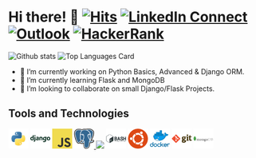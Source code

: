 # Hi there! :wave: [![Hits](https://www.sproul.dev/api/gh-viewer)](https://www.sproul.dev/api/gh-viewer) [![LinkedIn Connect](https://img.shields.io/badge/IN-Connect-blue)](https://www.linkedin.com/in/baliyanvinay89/)  [![Outlook](https://img.shields.io/badge/Outlook-Mail%20me-blue)](mailto:baliyanvinay17@outlook.com)  [![HackerRank](https://img.shields.io/badge/HR-HackerRank-blue)](https://www.hackerrank.com/baliyanvinay17)

![Github stats](https://github-readme-stats.vercel.app/api?username=baliyanvinay&theme=gotham&show_icons=true&count_private=true)
![Top Languages Card](https://github-readme-stats.vercel.app/api/top-langs/?username=baliyanvinay&layout=compact&theme=gotham)


- 🔭 I’m currently working on Python Basics, Advanced & Django ORM. 
- 🌱 I’m currently learning Flask and MongoDB
- 👯 I’m looking to collaborate on small Django/Flask Projects.

## Tools and Technologies

<a href = "https://www.python.org/"><img height="40" src="https://raw.githubusercontent.com/github/explore/80688e429a7d4ef2fca1e82350fe8e3517d3494d/topics/python/python.png"></a>
<a href = "https://www.djangoproject.com/"><img height="40" src="https://raw.githubusercontent.com/github/explore/80688e429a7d4ef2fca1e82350fe8e3517d3494d/topics/django/django.png"></a>
<a href = "https://developer.mozilla.org/en-US/docs/Web/javascript"><img height="40" src="https://raw.githubusercontent.com/github/explore/80688e429a7d4ef2fca1e82350fe8e3517d3494d/topics/javascript/javascript.png"></a>
<a href = "https://www.postgresql.org/"><img height="40" src="https://raw.githubusercontent.com/github/explore/80688e429a7d4ef2fca1e82350fe8e3517d3494d/topics/postgresql/postgresql.png">
<a href = "https://code.visualstudio.com/"><img height="40" src="https://upload.wikimedia.org/wikipedia/commons/thumb/9/9a/Visual_Studio_Code_1.35_icon.svg/1200px-Visual_Studio_Code_1.35_icon.svg.png"></a>
<a href = "https://www.gnu.org/software/bash/"><img height="40" src="https://raw.githubusercontent.com/github/explore/80688e429a7d4ef2fca1e82350fe8e3517d3494d/topics/bash/bash.png"></a>
<a href = "https://ubuntu.com/"><img height="40" src="https://raw.githubusercontent.com/github/explore/80688e429a7d4ef2fca1e82350fe8e3517d3494d/topics/ubuntu/ubuntu.png"></a>
<a href = "https://www.docker.com/"><img height="40" src="https://raw.githubusercontent.com/github/explore/80688e429a7d4ef2fca1e82350fe8e3517d3494d/topics/docker/docker.png"></a>
<a href = "https://git-scm.com/"><img height="40" src="https://raw.githubusercontent.com/github/explore/80688e429a7d4ef2fca1e82350fe8e3517d3494d/topics/git/git.png"></a>
  <a href = "https://git-scm.com/"><img height="40" src="https://raw.githubusercontent.com/github/explore/80688e429a7d4ef2fca1e82350fe8e3517d3494d/topics/mongodb/mongodb.png"></a>
